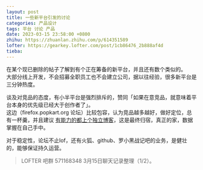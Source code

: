 ```yaml
---
layout: post
title: 一些新平台引发的讨论
categories: 产品设计
tags: 平台 讨论 产品
date: 2023-03-15 23:58:00 +0800
zhihu: https://zhuanlan.zhihu.com/p/614351589
lofter: https://gearkey.lofter.com/post/1cb86476_2b888af4d
tieba: 
---
```


在某个现已删除的帖子了解到有个正在筹备的新平台，并且还有数个类似的。  
大部分线上开发，不会招募全职员工也不会建立公司，据以往经验，很多新平台是三分钟热度。

谈及对竞品的态度，有小半平台是强烈排斥的，赞同「如果在意竞品，就意味着平台本身的优先级已经大于创作者了」。  
这边（firefox.popkart.org 论坛）比较包容，认为竞品越多越好，做好定位，总有一杯羹，并且建议 [有能力的都上个独立博客](https://zhuanlan.zhihu.com/p/612163643)，这是最终归宿，真正的家，数据掌握在自己手中。

对于稳定性，论坛不止lof，还有火狐、github、罗小黑战记吧的业务，是健壮的，能够保证持久运营。

> LOFTER 吧群 571168348 3月15日聊天记录整理（1/2）。